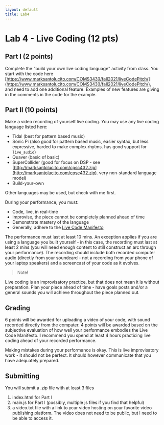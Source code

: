 ```yaml
---
layout: default
title: Lab4
---
```


# Lab 4 - Live Coding (12 pts)

## Part I (2 points)

Complete the "build your own live coding language" activity from class.
You start with the code here [https://www.marksantolucito.com/COMS3430/fall2021/liveCodePitch/](https://www.marksantolucito.com/COMS3430/fall2021/liveCodePitch/), and need to add one additional feature.
Examples of new features are giving in the comments in the code for the example.

## Part II (10 points)

Make a video recording of yourself live coding.
You may use any live coding language listed here:

- Tidal (best for pattern based music)
- Sonic Pi (also good for pattern based music, easier syntax, but less expressive, harded to make complex rhytms. has good support for ```live_audio```)
- Quaver (basic of basic)
- SuperCollider (good for focus on DSP - see [http://marksantolucito.com/cpsc432.zip](http://marksantolucito.com/cpsc432.zip). very non-standard language model)
- Build-your-own 

Other languages may be used, but check with me first.

During your performance, you must:

- Code, live, in real-time
- Improvise, the piece cannot be completely planned ahead of time
- Demonstrate mastery of the language
- Generally, adhere to the [Live Code Manifesto](https://toplap.org/wiki/ManifestoDraft)

The performance must last at least 10 mins.
An exception applies if you are using a language you built yourself - in this case, the recording must last at least 2 mins (you will need enough content to still construct an arc through your performance).
The recording should include both recorded computer audio (directly from your soundcard - not a recording from your phone of your laptop speakers) and a screencast of your code as it evolves.

> Note!

Live coding is an improvisatory practice, but that does not mean it is without preparation.
Plan your piece ahead of time - have goals posts and/or a general sounds you will achieve throughout the piece planned out.


## Grading

6 points will be awarded for uploading a video of your code, with sound recorded directly from the computer.
4 points will be awarded based on the subjective evaluation of how well your performance embodies the Live Code Manifesto.
I recommend you spend at least 4 hours practicing live coding ahead of your recorded performance.

Making mistakes during your performance is okay.
This is live improvisatory work - it should not be perfect.
It should however communicate that you have adequately prepared.

## Submitting

You will submit a .zip file with at least 3 files

1) index.html for Part I
2) main.js for Part I (possibly, multiple js files if you find that helpful)
3) a video.txt file with a link to your video hosting on your favorite video publishing platform. The video does not need to be public, but I need to be able to access it.
